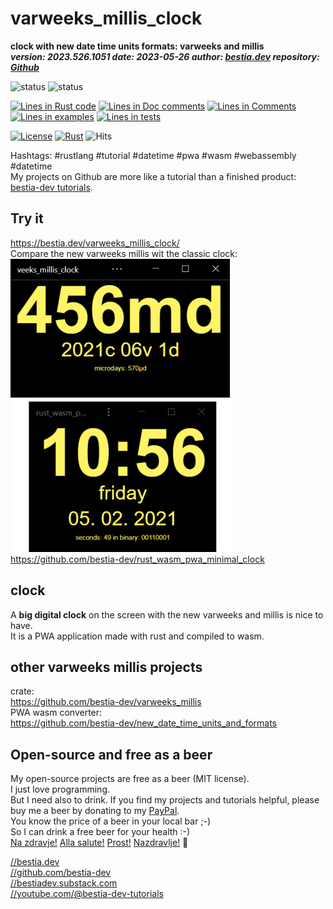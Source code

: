 [//]: # (auto_md_to_doc_comments segment start A)

# varweeks_millis_clock

[//]: # (auto_cargo_toml_to_md start)

**clock with new date time units formats: varweeks and millis**  
***version: 2023.526.1051 date: 2023-05-26 author: [bestia.dev](https://bestia.dev) repository: [Github](https://github.com/bestia-dev/varweeks_millis_clock)***  

[//]: # (auto_cargo_toml_to_md end)

![status](https://img.shields.io/badge/maintained-green) 
![status](https://img.shields.io/badge/ready_for_use-green) 

[//]: # (auto_lines_of_code start)
[![Lines in Rust code](https://img.shields.io/badge/Lines_in_Rust-91-green.svg)](https://github.com/bestia-dev/varweeks_millis_clock/)
[![Lines in Doc comments](https://img.shields.io/badge/Lines_in_Doc_comments-7-blue.svg)](https://github.com/bestia-dev/varweeks_millis_clock/)
[![Lines in Comments](https://img.shields.io/badge/Lines_in_comments-18-purple.svg)](https://github.com/bestia-dev/varweeks_millis_clock/)
[![Lines in examples](https://img.shields.io/badge/Lines_in_examples-0-yellow.svg)](https://github.com/bestia-dev/varweeks_millis_clock/)
[![Lines in tests](https://img.shields.io/badge/Lines_in_tests-0-orange.svg)](https://github.com/bestia-dev/varweeks_millis_clock/)

[//]: # (auto_lines_of_code end)

[![License](https://img.shields.io/badge/license-MIT-blue.svg)](https://github.com/bestia-dev/varweeks_millis_clock/blob/master/LICENSE)
[![Rust](https://github.com/bestia-dev/varweeks_millis_clock/workflows/RustAction/badge.svg)](https://github.com/bestia-dev/varweeks_millis_clock/)
![Hits](https://bestia.dev/webpage_hit_counter/get_svg_image/949728184.svg)

Hashtags: #rustlang #tutorial #datetime #pwa #wasm #webassembly #datetime  
My projects on Github are more like a tutorial than a finished product: [bestia-dev tutorials](https://github.com/bestia-dev/tutorials_rust_wasm).

## Try it

<https://bestia.dev/varweeks_millis_clock/>  
Compare the new varweeks millis wit the classic clock:  
![screenshot](https://github.com/bestia-dev/varweeks_millis_clock/raw/main/images/compare_clocks.png)  
<https://github.com/bestia-dev/rust_wasm_pwa_minimal_clock>  

## clock

A **big digital clock** on the screen with the new varweeks and millis is nice to have.  
It is a PWA application made with rust and compiled to wasm.  

## other varweeks millis projects

crate:  
<https://github.com/bestia-dev/varweeks_millis>  
PWA wasm converter:  
<https://github.com/bestia-dev/new_date_time_units_and_formats>

## Open-source and free as a beer

My open-source projects are free as a beer (MIT license).  
I just love programming.  
But I need also to drink. If you find my projects and tutorials helpful, please buy me a beer by donating to my [PayPal](https://paypal.me/LucianoBestia).  
You know the price of a beer in your local bar ;-)  
So I can drink a free beer for your health :-)  
[Na zdravje!](https://translate.google.com/?hl=en&sl=sl&tl=en&text=Na%20zdravje&op=translate) [Alla salute!](https://dictionary.cambridge.org/dictionary/italian-english/alla-salute) [Prost!](https://dictionary.cambridge.org/dictionary/german-english/prost) [Nazdravlje!](https://matadornetwork.com/nights/how-to-say-cheers-in-50-languages/) 🍻

[//bestia.dev](https://bestia.dev)  
[//github.com/bestia-dev](https://github.com/bestia-dev)  
[//bestiadev.substack.com](https://bestiadev.substack.com)  
[//youtube.com/@bestia-dev-tutorials](https://youtube.com/@bestia-dev-tutorials)  

[//]: # (auto_md_to_doc_comments segment end A)
